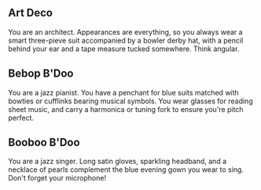 <h2> Art Deco </h2>
You are an architect. Appearances are everything, so you always wear a smart three-pieve suit accompanied by a bowler derby hat, with a pencil behind your ear and a tape measure tucked somewhere. Think angular.

<h2> Bebop B'Doo </h2>
You are a jazz pianist. You have a penchant for blue suits matched with bowties or cufflinks bearing musical symbols. You wear glasses for reading sheet music, and carry a harmonica or tuning fork to ensure you're pitch perfect. 

<h2> Booboo B'Doo </h2>
You are a jazz singer. Long satin gloves, sparkling headband, and a necklace of pearls complement the blue evening gown you wear to sing. Don't forget your microphone! 

